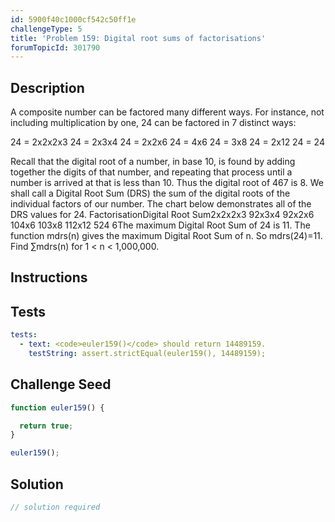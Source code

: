```yaml
---
id: 5900f40c1000cf542c50ff1e
challengeType: 5
title: 'Problem 159: Digital root sums of factorisations'
forumTopicId: 301790
---
```


## Description
<section id='description'>
A composite number can be factored many different ways.
For instance, not including multiplication by one, 24 can be factored in 7 distinct ways:

24 = 2x2x2x3
24 = 2x3x4
24 = 2x2x6
24 = 4x6
24 = 3x8
24 = 2x12
24 = 24

Recall that the digital root of a number, in base 10, is found by adding together the digits of that number,
and repeating that process until a number is arrived at that is less than 10.
Thus the digital root of 467 is 8.
We shall call a Digital Root Sum (DRS) the sum of the digital roots of the individual factors of our number.
 The chart below demonstrates all of the DRS values for 24.
FactorisationDigital Root Sum2x2x2x3
92x3x4
92x2x6
104x6
103x8
112x12
524
6The maximum Digital Root Sum  of 24 is 11.
The function mdrs(n) gives the maximum Digital Root Sum of n. So  mdrs(24)=11.
Find ∑mdrs(n) for 1 < n < 1,000,000.
</section>

## Instructions
<section id='instructions'>

</section>

## Tests
<section id='tests'>

```yml
tests:
  - text: <code>euler159()</code> should return 14489159.
    testString: assert.strictEqual(euler159(), 14489159);

```

</section>

## Challenge Seed
<section id='challengeSeed'>

<div id='js-seed'>

```js
function euler159() {

  return true;
}

euler159();
```

</div>



</section>

## Solution
<section id='solution'>

```js
// solution required
```

</section>
